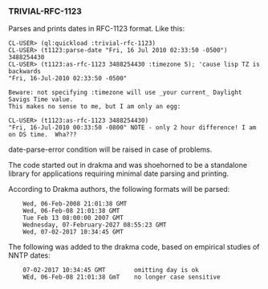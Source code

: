 ### TRIVIAL-RFC-1123

Parses and prints dates in RFC-1123 format.  Like this:
```
CL-USER> (ql:quickload :trivial-rfc-1123)
CL-USER> (t1123:parse-date "Fri, 16 Jul 2010 02:33:50 -0500")
3488254430
CL-USER> (t1123:as-rfc-1123 3488254430 :timezone 5); 'cause lisp TZ is backwards
"Fri, 16-Jul-2010 02:33:50 -0500"

Beware: not specifying :timezone will use _your current_ Daylight Savigs Time value.
This makes no sense to me, but I am only an egg:

CL-USER> (t1123:as-rfc-1123 3488254430)
"Fri, 16-Jul-2010 00:33:50 -0800" NOTE - only 2 hour difference! I am on DS time.  Wha???

```
date-parse-error condition will be raised in case of problems.


The code started out in drakma and was shoehorned to be a standalone library for applications requiring minimal date parsing and printing.

According to Drakma authors, the following formats will be parsed:

```
    Wed, 06-Feb-2008 21:01:38 GMT
    Wed, 06-Feb-08 21:01:38 GMT
    Tue Feb 13 08:00:00 2007 GMT
    Wednesday, 07-February-2027 08:55:23 GMT
    Wed, 07-02-2017 10:34:45 GMT
```
The following was added to the drakma code, based on empirical studies of NNTP dates:
```
    07-02-2017 10:34:45 GMT        omitting day is ok
	WEd, 06-Feb-08 21:01:38 GmT    no longer case sensitive
```
